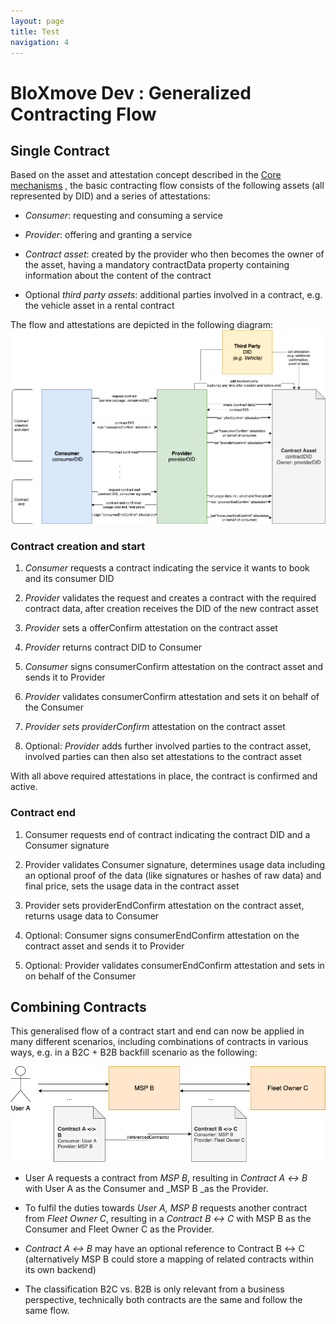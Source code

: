 ```yaml
---
layout: page
title: Test
navigation: 4
---
```


# BloXmove Dev : Generalized Contracting Flow
## Single Contract
Based on the asset and attestation concept described in the [Core mechanisms](https://github.com/yatin902/test/blob/main/Markdown/Technical%20Documentation/Architecture%20Overview/Core-mechanisms_1593933450.md) , the basic contracting flow consists of the following assets (all represented by DID) and a series of attestations:

- _Consumer_: requesting and consuming a service

- _Provider_: offering and granting a service

- _Contract asset_: created by the provider who then becomes the owner of the asset, having a mandatory contractData property containing information about the content of the contract

- Optional _third party assets_: additional parties involved in a contract, e.g. the vehicle asset in a rental contract


The flow and attestations are depicted in the following diagram:
![This is an image](https://github.com/yatin902/test/blob/main/1575780026.png)

### Contract creation and start
1. _Consumer_ requests a contract indicating the service it wants to book and its consumer DID

2. _Provider_ validates the request and creates a contract with the required contract data, after creation receives the DID of the new contract asset

3. _Provider_ sets a offerConfirm attestation on the contract asset

4. _Provider_ returns contract DID to Consumer

5. _Consumer_ signs consumerConfirm attestation on the contract asset and sends it to Provider

6. _Provider_ validates consumerConfirm attestation and sets it on behalf of the Consumer

7. _Provider sets providerConfirm_ attestation on the contract asset

8. Optional: _Provider_ adds further involved parties to the contract asset, involved parties can then also set attestations to the contract asset

With all above required attestations in place, the contract is confirmed and active.


### Contract end

1. Consumer requests end of contract indicating the contract DID and a Consumer signature

2. Provider validates Consumer signature, determines usage data including an optional proof of the data (like signatures or hashes of raw data) and final price, sets the usage data in the contract asset

3. Provider sets providerEndConfirm attestation on the contract asset, returns usage data to Consumer

4. Optional: Consumer signs consumerEndConfirm attestation on the contract asset and sends it to Provider

5. Optional: Provider validates consumerEndConfirm attestation and sets in on behalf of the Consumer


## Combining Contracts
This generalised flow of a contract start and end can now be applied in many different scenarios, including combinations of contracts in various ways, e.g. in a B2C + B2B backfill scenario as the following:

![This is an image](https://github.com/yatin902/test/blob/main/1575616300.png)


- User A requests a contract from _MSP B_, resulting in _Contract A ↔︎ B_ with User A as the Consumer and _MSP B _as the Provider.

- To fulfil the duties towards _User A, MSP B_ requests another contract from _Fleet Owner C_, resulting in a _Contract B ↔︎ C_ with MSP B as the Consumer and Fleet Owner C as the Provider.

- _Contract A ↔︎ B_ may have an optional reference to Contract B ↔︎ C (alternatively MSP B could store a mapping of related contracts within its own backend)

- The classification B2C vs. B2B is only relevant from a business perspective, technically both contracts are the same and follow the same flow.

